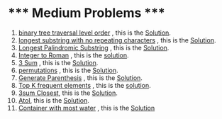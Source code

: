   # *** Medium Problems ***
  
  1. [binary tree traversal level order](https://leetcode.com/problems/binary-tree-level-order-traversal/submissions/)  , this is the [Solution](https://github.com/MasmoudiOmar/leet-code-solutions/blob/master/medium/binary%20tree%20traversal%20level%20order%201.cc).
  2. [longest substring with no repeating characters](https://leetcode.com/problems/longest-substring-without-repeating-characters) , this is the [Solution](https://github.com/MasmoudiOmar/leet-code-solutions/blob/master/medium/longest%20substring%20with%20no%20repeating%20chars.cc).
  3. [Longest Palindromic Substring](https://leetcode.com/problems/longest-palindromic-substring) , this is the [Solution](https://github.com/MasmoudiOmar/leet-code-solutions/blob/master/medium/Longest%20Palindromic%20substring.cc).
  4. [Integer to Roman](https://leetcode.com/problems/integer-to-roman) , this is the [solution](https://github.com/MasmoudiOmar/leet-code-solutions/blob/master/medium/Interger%20To%20Roman.cpp).
  5. [3 Sum](https://leetcode.com/problems/3sum/) , this is the [Solution](https://github.com/MasmoudiOmar/leet-code-solutions/blob/master/medium/3sum).
  6. [permutations](https://leetcode.com/problems/permutations/) , this is the [Solution](https://github.com/MasmoudiOmar/leet-code-solutions/blob/master/medium/Permutations.cc).
  7. [Generate Parenthesis](https://leetcode.com/problems/generate-parentheses/) , this is the [Solution](https://github.com/MasmoudiOmar/leet-code-solutions/blob/master/medium/Generate%20Parentheses.cc).
  8. [Top K frequent elements](https://leetcode.com/problems/top-k-frequent-elements) , this is the [solution](https://github.com/MasmoudiOmar/leet-code-solutions/blob/master/medium/Top%20k%20frequent%20elements.cc).
  9. [3sum Closest](https://leetcode.com/problems/3sum-closest/), this is the [Solution](https://github.com/MasmoudiOmar/leet-code-solutions/blob/master/medium/3sum%20Closest.cc).
  10. [AtoI](https://leetcode.com/problems/string-to-integer-atoi), this is the [Solution](https://github.com/MasmoudiOmar/leet-code-solutions/blob/master/medium/String%20To%20Integer%20ATOI.cc).
  11. [Container with most water](https://leetcode.com/problems/container-with-most-water) , this is the [Solution](https://github.com/MasmoudiOmar/leet-code-solutions/blob/master/medium/Container%20with%20most%20water.cc)
